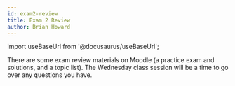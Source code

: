 ```yaml
---
id: exam2-review
title: Exam 2 Review
author: Brian Howard
---
```

import useBaseUrl from '@docusaurus/useBaseUrl';

There are some exam review materials on Moodle (a practice exam and solutions, and a topic list). The Wednesday class session will be a time to go over any questions you have.
